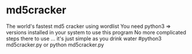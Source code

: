 # md5cracker
The world's fastest md5 cracker using wordlist
You need python3 => versions installed in your system to use this program
No more complicated steps there to use ... it's just simple as you drink water
#python3 md5cracker.py or python md5cracker.py

